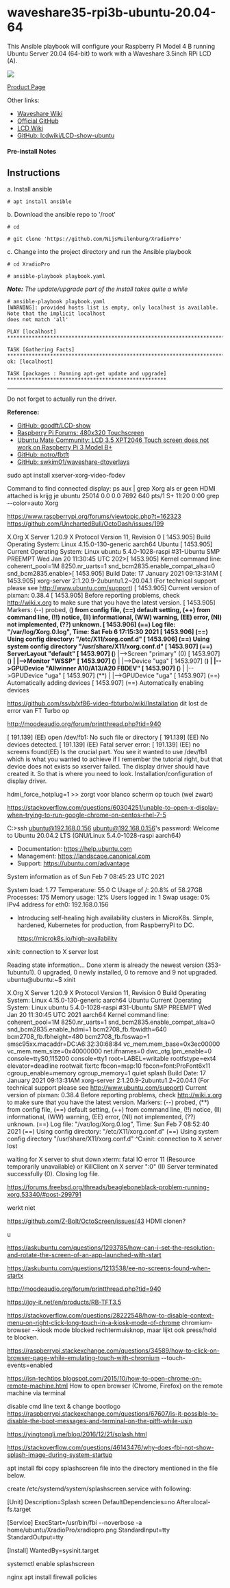 # waveshare35-rpi3b-ubuntu-20.04-64

This Ansible playbook will configure your Raspberry Pi Model 4 B running Ubuntu Server 20.04 (64-bit) to work with a Waveshare 3.5inch RPi LCD (A).

![](http://www.lcdwiki.com/images/4/44/MPI3501-001.jpg)

[Product Page](https://www.waveshare.com/product/3.5inch-RPi-LCD-A.htm)

Other links:
+ [Waveshare Wiki](https://www.waveshare.com/wiki/3.5inch_RPi_LCD_(A))
+ [Official GitHub](https://github.com/waveshare/LCD-show)
+ [LCD Wiki](http://www.lcdwiki.com/3.5inch_RPi_Display)
+ [GitHub: lcdwiki/LCD-show-ubuntu](https://github.com/lcdwiki/LCD-show-ubuntu)

#### Pre-install Notes

Instructions
---

a. Install ansible

```
# apt install ansible
```

b. Download the ansible repo to '/root'

```none
# cd

# git clone 'https://github.com/NijsMuilenburg/XradioPro'
```

c. Change into the project directory and run the Ansible playbook

```
# cd XradioPro

# ansible-playbook playbook.yaml
```

_**Note:** The update/upgrade part of the install takes quite a while_

```none
# ansible-playbook playbook.yaml
[WARNING]: provided hosts list is empty, only localhost is available. Note that the implicit localhost
does not match 'all'

PLAY [localhost] ****************************************************************************************

TASK [Gathering Facts] **********************************************************************************
ok: [localhost]

TASK [packages : Running apt-get update and upgrade] ****************************************************
```

- - -

Do not forget to actually run the driver.


**Reference:**
+ [GitHub: goodft/LCD-show](https://github.com/goodtft/LCD-show)
+ [Raspberry Pi Forums: 480x320 Touchscreen](https://www.raspberrypi.org/forums/viewtopic.php?p=977889#p977889)
+ [Ubuntu Mate Community: LCD 3.5 XPT2046 Touch screen does not work on Raspberry Pi 3 Model B+](https://ubuntu-mate.community/t/lcd-3-5-xpt2046-touch-screen-does-not-work-on-raspberry-pi-3-model-b/19261/3)
+ [GitHub: notro/fbtft](https://github.com/notro/fbtft/issues/433)
+ [GitHub:  swkim01/waveshare-dtoverlays](https://github.com/swkim01/waveshare-dtoverlays)

sudo apt install xserver-xorg-video-fbdev


Command to find connected display:
ps aux | grep Xorg
als er geen HDMI attached is krijg je 
ubuntu     25014  0.0  0.0   7692   640 pts/1    S+   11:20   0:00 grep --color=auto Xorg

https://www.raspberrypi.org/forums/viewtopic.php?t=162323
https://github.com/UnchartedBull/OctoDash/issues/199

X.Org X Server 1.20.9
X Protocol Version 11, Revision 0
[  1453.905] Build Operating System: Linux 4.15.0-130-generic aarch64 Ubuntu
[  1453.905] Current Operating System: Linux ubuntu 5.4.0-1028-raspi #31-Ubuntu SMP PREEMPT Wed Jan 20 11:30:45 UTC 202>[  1453.905] Kernel command line:  coherent_pool=1M 8250.nr_uarts=1 snd_bcm2835.enable_compat_alsa=0 snd_bcm2835.enable>[  1453.905] Build Date: 17 January 2021  09:13:31AM
[  1453.905] xorg-server 2:1.20.9-2ubuntu1.2~20.04.1 (For technical support please see http://www.ubuntu.com/support)
[  1453.905] Current version of pixman: 0.38.4
[  1453.905]    Before reporting problems, check http://wiki.x.org
        to make sure that you have the latest version.
[  1453.905] Markers: (--) probed, (**) from config file, (==) default setting,
        (++) from command line, (!!) notice, (II) informational,
        (WW) warning, (EE) error, (NI) not implemented, (??) unknown.
[  1453.906] (==) Log file: "/var/log/Xorg.0.log", Time: Sat Feb  6 17:15:30 2021
[  1453.906] (==) Using config directory: "/etc/X11/xorg.conf.d"
[  1453.906] (==) Using system config directory "/usr/share/X11/xorg.conf.d"
[  1453.907] (==) ServerLayout "default"
[  1453.907] (**) |-->Screen "primary" (0)
[  1453.907] (**) |   |-->Monitor "WSSP"
[  1453.907] (**) |   |-->Device "uga"
[  1453.907] (**) |   |-->GPUDevice "Allwinner A10/A13/A20 FBDEV"
[  1453.907] (**) |   |-->GPUDevice "uga"
[  1453.907] (**) |   |-->GPUDevice "uga"
[  1453.907] (==) Automatically adding devices
[  1453.907] (==) Automatically enabling devices


https://github.com/ssvb/xf86-video-fbturbo/wiki/Installation
dit lost de error van FT Turbo op


http://moodeaudio.org/forum/printthread.php?tid=940


[   191.139] (EE) open /dev/fb1: No such file or directory
[   191.139] (EE) No devices detected.
[   191.139] (EE)
Fatal server error:
[   191.139] (EE) no screens found(EE)
Is the crucial part. You see it wanted to use /dev/fb1 which is what you wanted to achieve if I remember the tutorial right, but that device does not exists so xserver failed. The display driver should have created it. So that is where you need to look. Installation/configuration of display driver.


hdmi_force_hotplug=1  >> zorgt voor blanco scherm op touch (wel zwart)

https://stackoverflow.com/questions/60304251/unable-to-open-x-display-when-trying-to-run-google-chrome-on-centos-rhel-7-5



C:\>ssh ubuntu@192.168.0.156
ubuntu@192.168.0.156's password:
Welcome to Ubuntu 20.04.2 LTS (GNU/Linux 5.4.0-1028-raspi aarch64)

 * Documentation:  https://help.ubuntu.com
 * Management:     https://landscape.canonical.com
 * Support:        https://ubuntu.com/advantage

  System information as of Sun Feb  7 08:45:23 UTC 2021

  System load:  1.77               Temperature:           55.0 C
  Usage of /:   20.8% of 58.27GB   Processes:             175
  Memory usage: 12%                Users logged in:       1
  Swap usage:   0%                 IPv4 address for eth0: 192.168.0.156

 * Introducing self-healing high availability clusters in MicroK8s.
   Simple, hardened, Kubernetes for production, from RaspberryPi to DC.

     https://microk8s.io/high-availability


xinit: connection to X server lost


Reading state information... Done
xterm is already the newest version (353-1ubuntu1).
0 upgraded, 0 newly installed, 0 to remove and 9 not upgraded.
ubuntu@ubuntu:~$ xinit


X.Org X Server 1.20.9
X Protocol Version 11, Revision 0
Build Operating System: Linux 4.15.0-130-generic aarch64 Ubuntu
Current Operating System: Linux ubuntu 5.4.0-1028-raspi #31-Ubuntu SMP PREEMPT Wed Jan 20 11:30:45 UTC 2021 aarch64
Kernel command line:  coherent_pool=1M 8250.nr_uarts=1 snd_bcm2835.enable_compat_alsa=0 snd_bcm2835.enable_hdmi=1 bcm2708_fb.fbwidth=640 bcm2708_fb.fbheight=480 bcm2708_fb.fbswap=1 smsc95xx.macaddr=DC:A6:32:30:68:84 vc_mem.mem_base=0x3ec00000 vc_mem.mem_size=0x40000000  net.ifnames=0 dwc_otg.lpm_enable=0 console=ttyS0,115200 console=tty1 root=LABEL=writable rootfstype=ext4 elevator=deadline rootwait fixrtc fbcon=map:10 fbcon=font:ProFont6x11 cgroup_enable=memory cgroup_memory=1 quiet splash
Build Date: 17 January 2021  09:13:31AM
xorg-server 2:1.20.9-2ubuntu1.2~20.04.1 (For technical support please see http://www.ubuntu.com/support)
Current version of pixman: 0.38.4
        Before reporting problems, check http://wiki.x.org
        to make sure that you have the latest version.
Markers: (--) probed, (**) from config file, (==) default setting,
        (++) from command line, (!!) notice, (II) informational,
        (WW) warning, (EE) error, (NI) not implemented, (??) unknown.
(==) Log file: "/var/log/Xorg.0.log", Time: Sun Feb  7 08:52:40 2021
(==) Using config directory: "/etc/X11/xorg.conf.d"
(==) Using system config directory "/usr/share/X11/xorg.conf.d"
^Cxinit: connection to X server lost

waiting for X server to shut down xterm: fatal IO error 11 (Resource temporarily unavailable) or KillClient on X server ":0"
(II) Server terminated successfully (0). Closing log file.


https://forums.freebsd.org/threads/beagleboneblack-problem-running-xorg.53340/#post-299791

werkt niet

https://github.com/Z-Bolt/OctoScreen/issues/43
HDMI clonen?

u

https://askubuntu.com/questions/1293785/how-can-i-set-the-resolution-and-rotate-the-screen-of-an-app-launched-with-start

https://askubuntu.com/questions/1213538/ee-no-screens-found-when-startx

http://moodeaudio.org/forum/printthread.php?tid=940

https://joy-it.net/en/products/RB-TFT3.5

https://stackoverflow.com/questions/28222548/how-to-disable-context-menu-on-right-click-long-touch-in-a-kiosk-mode-of-chrome
chromium-browser --kiosk mode blocked rechtermuisknop, maar lijkt ook press/hold te blocken.


https://raspberrypi.stackexchange.com/questions/34589/how-to-click-on-browser-page-while-emulating-touch-with-chromium
--touch-events=enabled

https://jsn-techtips.blogspot.com/2015/10/how-to-open-chrome-on-remote-machine.html
How to open browser (Chrome, Firefox) on the remote machine via terminal


disable cmd line text & change bootlogo
https://raspberrypi.stackexchange.com/questions/67607/is-it-possible-to-disable-the-boot-messages-and-terminal-on-the-pitft-while-usin


https://yingtongli.me/blog/2016/12/21/splash.html


https://stackoverflow.com/questions/46143476/why-does-fbi-not-show-splash-image-during-system-startup

apt install fbi
copy splashscreen file into the directory mentioned in the file below.

create /etc/systemd/system/splashscreen.service with following:

[Unit]
Description=Splash screen
DefaultDependencies=no
After=local-fs.target

[Service]
ExecStart=/usr/bin/fbi --noverbose -a home/ubuntu/XradioPro/xradiopro.png
StandardInput=tty
StandardOutput=tty

[Install]
WantedBy=sysinit.target

systemctl enable splashscreen


nginx apt install
firewall policies
